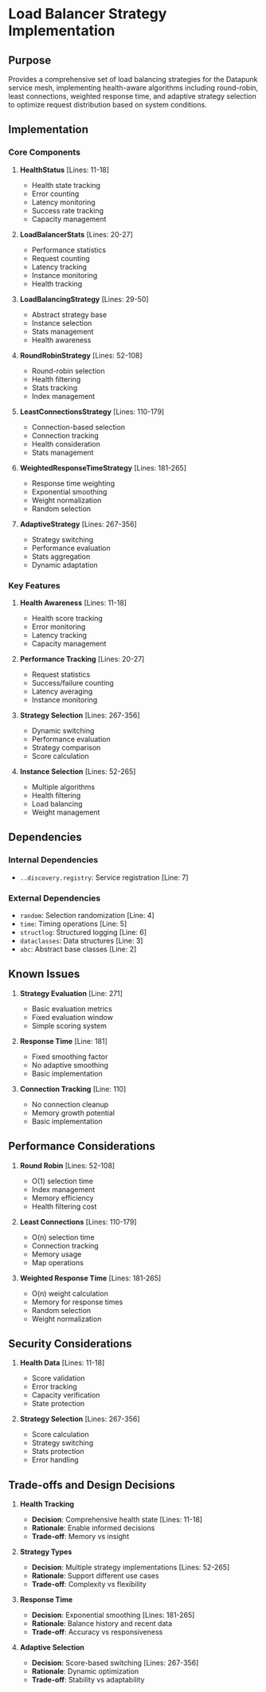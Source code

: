 # Load Balancer Strategy Implementation

## Purpose

Provides a comprehensive set of load balancing strategies for the Datapunk service mesh, implementing health-aware algorithms including round-robin, least connections, weighted response time, and adaptive strategy selection to optimize request distribution based on system conditions.

## Implementation

### Core Components

1. **HealthStatus** [Lines: 11-18]

   - Health state tracking
   - Error counting
   - Latency monitoring
   - Success rate tracking
   - Capacity management

2. **LoadBalancerStats** [Lines: 20-27]

   - Performance statistics
   - Request counting
   - Latency tracking
   - Instance monitoring
   - Health tracking

3. **LoadBalancingStrategy** [Lines: 29-50]

   - Abstract strategy base
   - Instance selection
   - Stats management
   - Health awareness

4. **RoundRobinStrategy** [Lines: 52-108]

   - Round-robin selection
   - Health filtering
   - Stats tracking
   - Index management

5. **LeastConnectionsStrategy** [Lines: 110-179]

   - Connection-based selection
   - Connection tracking
   - Health consideration
   - Stats management

6. **WeightedResponseTimeStrategy** [Lines: 181-265]

   - Response time weighting
   - Exponential smoothing
   - Weight normalization
   - Random selection

7. **AdaptiveStrategy** [Lines: 267-356]
   - Strategy switching
   - Performance evaluation
   - Stats aggregation
   - Dynamic adaptation

### Key Features

1. **Health Awareness** [Lines: 11-18]

   - Health score tracking
   - Error monitoring
   - Latency tracking
   - Capacity management

2. **Performance Tracking** [Lines: 20-27]

   - Request statistics
   - Success/failure counting
   - Latency averaging
   - Instance monitoring

3. **Strategy Selection** [Lines: 267-356]

   - Dynamic switching
   - Performance evaluation
   - Strategy comparison
   - Score calculation

4. **Instance Selection** [Lines: 52-265]
   - Multiple algorithms
   - Health filtering
   - Load balancing
   - Weight management

## Dependencies

### Internal Dependencies

- `..discovery.registry`: Service registration [Line: 7]

### External Dependencies

- `random`: Selection randomization [Line: 4]
- `time`: Timing operations [Line: 5]
- `structlog`: Structured logging [Line: 6]
- `dataclasses`: Data structures [Line: 3]
- `abc`: Abstract base classes [Line: 2]

## Known Issues

1. **Strategy Evaluation** [Line: 271]

   - Basic evaluation metrics
   - Fixed evaluation window
   - Simple scoring system

2. **Response Time** [Line: 181]

   - Fixed smoothing factor
   - No adaptive smoothing
   - Basic implementation

3. **Connection Tracking** [Line: 110]
   - No connection cleanup
   - Memory growth potential
   - Basic implementation

## Performance Considerations

1. **Round Robin** [Lines: 52-108]

   - O(1) selection time
   - Index management
   - Memory efficiency
   - Health filtering cost

2. **Least Connections** [Lines: 110-179]

   - O(n) selection time
   - Connection tracking
   - Memory usage
   - Map operations

3. **Weighted Response Time** [Lines: 181-265]
   - O(n) weight calculation
   - Memory for response times
   - Random selection
   - Weight normalization

## Security Considerations

1. **Health Data** [Lines: 11-18]

   - Score validation
   - Error tracking
   - Capacity verification
   - State protection

2. **Strategy Selection** [Lines: 267-356]
   - Score calculation
   - Strategy switching
   - Stats protection
   - Error handling

## Trade-offs and Design Decisions

1. **Health Tracking**

   - **Decision**: Comprehensive health state [Lines: 11-18]
   - **Rationale**: Enable informed decisions
   - **Trade-off**: Memory vs insight

2. **Strategy Types**

   - **Decision**: Multiple strategy implementations [Lines: 52-265]
   - **Rationale**: Support different use cases
   - **Trade-off**: Complexity vs flexibility

3. **Response Time**

   - **Decision**: Exponential smoothing [Lines: 181-265]
   - **Rationale**: Balance history and recent data
   - **Trade-off**: Accuracy vs responsiveness

4. **Adaptive Selection**
   - **Decision**: Score-based switching [Lines: 267-356]
   - **Rationale**: Dynamic optimization
   - **Trade-off**: Stability vs adaptability
